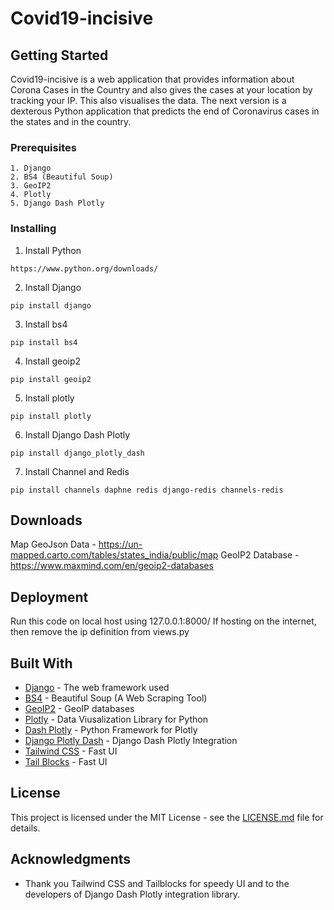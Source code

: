 # Covid19-incisive

## Getting Started

Covid19-incisive is a web application that provides information about Corona Cases in the Country and also gives the cases at your location by tracking your IP. This also visualises the data. The next version is a dexterous Python application that predicts the end of Coronavirus cases in the states and in the country.

### Prerequisites

```
1. Django
2. BS4 (Beautiful Soup)
3. GeoIP2
4. Plotly
5. Django Dash Plotly
```

### Installing

1. Install Python
```
https://www.python.org/downloads/
```
2. Install Django
```
pip install django
```
3. Install bs4
```
pip install bs4
```
4. Install geoip2
```
pip install geoip2
```
5. Install plotly
```
pip install plotly
```
6. Install Django Dash Plotly
```
pip install django_plotly_dash
```
7. Install Channel and Redis
```
pip install channels daphne redis django-redis channels-redis
```

## Downloads
Map GeoJson Data - https://un-mapped.carto.com/tables/states_india/public/map
GeoIP2 Database - https://www.maxmind.com/en/geoip2-databases

## Deployment

Run this code on local host using 127.0.0.1:8000/
If hosting on the internet, then remove the ip definition from views.py

## Built With

* [Django](https://www.djangoproject.com/) - The web framework used
* [BS4](https://www.crummy.com/software/BeautifulSoup/bs4/doc/) - Beautiful Soup (A Web Scraping Tool)
* [GeoIP2](https://www.maxmind.com/en/geoip2-databases) - GeoIP databases
* [Plotly](https://plot.ly/python/) - Data Viusalization Library for Python
* [Dash Plotly](https://dash.plot.ly/) - Python Framework for Plotly
* [Django Plotly Dash](https://django-plotly-dash.readthedocs.io/en/latest/index.html) - Django Dash Plotly Integration
* [Tailwind CSS](https://tailwindcss.com/) - Fast UI
* [Tail Blocks](https://mertjf.github.io/tailblocks/) - Fast UI


## License

This project is licensed under the MIT License - see the [LICENSE.md](LICENSE.md) file for details.

## Acknowledgments

* Thank you Tailwind CSS and Tailblocks for speedy UI and to the developers of Django Dash Plotly integration library.
